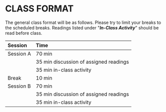 # CLASS FORMAT

The general class format will be as follows. Please try to limit your breaks to the scheduled breaks. Readings listed under "**_In-Class Activity_**" should be read before class.

| Session    | Time
| :---       | :---  |
| Session A  | 70 min
|            | 35 min discussion of assigned readings
|            | 35 min in-class activity
| Break      | 10 min
| Session B  | 70 min
|            | 35 min discussion of assigned readings
|            | 35 min in-class activity
